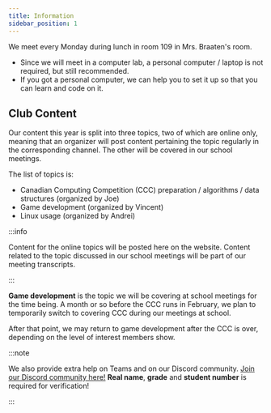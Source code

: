 ```yaml
---
title: Information
sidebar_position: 1
---
```


We meet every Monday during lunch in room 109 in Mrs. Braaten's room.

- Since we will meet in a computer lab, a personal computer / laptop is not required, but still recommended.
- If you got a personal computer, we can help you to set it up so that you can learn and code on it.

## Club Content

Our content this year is split into three topics, two of which are online only, meaning that an organizer will post content pertaining the topic regularly in the corresponding channel.
The other will be covered in our school meetings.

The list of topics is:

- Canadian Computing Competition (CCC) preparation / algorithms / data structures (organized by Joe)
- Game development (organized by Vincent)
- Linux usage (organized by Andrei)

:::info

Content for the online topics will be posted here on the website. Content related to the topic discussed in our school meetings will be part of our meeting transcripts.

:::

**Game development** is the topic we will be covering at school meetings for the time being. A month or so before the CCC runs in February, we plan to temporarily switch to covering CCC during our meetings at school.

After that point, we may return to game development after the CCC is over, depending on the level of interest members show.

:::note

We also provide extra help on Teams and on our Discord community.
[Join our Discord community here!](https://discord.gg/U5q9WZauvB) **Real name**, **grade** and **student number** is required for verification!

:::
